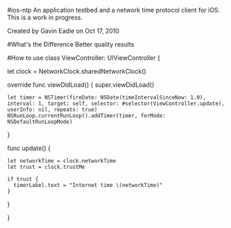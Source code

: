 #ios-ntp
An application testbed and a network time protocol client for iOS. This is a work in progress.

Created by Gavin Eadie on Oct 17, 2010


#What's the Difference
Better quality results

#How to use
class ViewController: UIViewController {
  
  let clock = NetworkClock.sharedNetworkClock()
  
  override func viewDidLoad() {
    super.viewDidLoad()
    
    let timer = NSTimer(fireDate: NSDate(timeIntervalSinceNow: 1.0), interval: 1, target: self, selector: #selector(ViewController.update), userInfo: nil, repeats: true)
    NSRunLoop.currentRunLoop().addTimer(timer, forMode: NSDefaultRunLoopMode)
    
  }
  
  func update() {
    
    let networkTime = clock.networkTime
    let trust = clock.trustMe
    
    if trust {
      timerLabel.text = "Internet time \(networkTime)"
    }
  }

}
